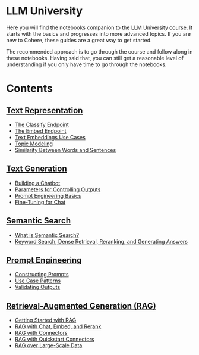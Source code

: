 # LLM University

Here you will find the notebooks companion to the [LLM University course](https://llm.university/). It starts with the basics and progresses into more advanced topics. If you are new to Cohere, these guides are a great way to get started.

The recommended approach is to go through the course and follow along in these notebooks. Having said that, you can still get a reasonable level of understanding if you only have time to go through the notebooks.

# Contents

## [Text Representation](https://docs.cohere.com/docs/intro-text-representation)
- [The Classify Endpoint](Classify_Endpoint.ipynb)
- [The Embed Endpoint](Embed_Endpoint.ipynb)
- [Text Embeddings Use Cases](Visualizing_Text_Embeddings.ipynb)
- [Topic Modeling](Topic_Modeling.ipynbb)
- [Similarity Between Words and Sentences](What_Is_Similarity_Between_Sentences.ipynb)

## [Text Generation](https://docs.cohere.com/docs/intro-text-generation)
- [Building a Chatbot](Building_a_Chatbot.ipynb)
- [Parameters for Controlling Outputs](Parameters_for_Controlling_Outputs.ipynb)
- [Prompt Engineering Basics](Prompt_Engineering_Basics.ipynb)
- [Fine-Tuning for Chat](Fine_Tuning_for_Chat.ipynb)

## [Semantic Search](https://docs.cohere.com/docs/intro-semantic-search)
- [What is Semantic Search?](What_is_Semantic_Search.ipynb)
- [Keyword Search, Dense Retrieval, Reranking, and Generating Answers](End_To_End_Wikipedia_Search.ipynb)

## [Prompt Engineering](https://docs.cohere.com/docs/intro-prompt-engineering)
- [Constructing Prompts](Constructing_Prompt_Commands.ipynb)
- [Use Case Patterns](Command_Model_Use_Case_Patterns.ipynb)
- [Validating Outputs](Validating_Large_Language_Model_Outputs.ipynb)

## [Retrieval-Augmented Generation (RAG)](https://docs.cohere.com/docs/module-8-chat-and-retrieval-augmented-generation-rag)
- [Getting Started with RAG](Introduction_to_RAG.ipynb)
- [RAG with Chat, Embed, and Rerank](RAG_with_Chat_Embed_and_Rerank.ipynb)
- [RAG with Connectors](RAG_with_Connectors.ipynb)
- [RAG with Quickstart Connectors](RAG_with_Quickstart_Connectors.ipynb)
- [RAG over Large-Scale Data](RAG_over_Large_Scale_Data.ipynb)


